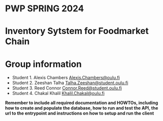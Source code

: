 # PWP SPRING 2024
# Inventory Sytstem for Foodmarket Chain
# Group information
* Student 1. Alexis Chambers	Alexis.Chambers@oulu.fi
* Student 2. Zeeshan	Talha	Talha.Zeeshan@student.oulu.fi
* Student 3. Reed	Connor	Connor.Reed@student.oulu.fi
* Student 4. Chakal	Khalil	Khalil.Chakal@oulu.fi




__Remember to include all required documentation and HOWTOs, including how to create and populate the database, how to run and test the API, the url to the entrypoint and instructions on how to setup and run the client__


